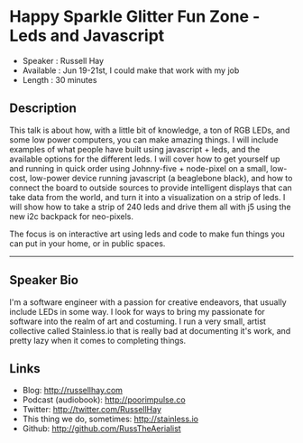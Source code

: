 Happy Sparkle Glitter Fun Zone - Leds and Javascript
========================

* Speaker   : Russell Hay
* Available : Jun 19-21st, I could make that work with my job
* Length    : 30 minutes

Description
-----------

This talk is about how, with a little bit of knowledge, a ton of RGB LEDs, and some low power computers, you can make amazing things. I will include examples of what people have built using javascript + leds, and the available options for the different leds. I will cover how to get yourself up and running in quick order using Johnny-five + node-pixel on a small, low-cost, low-power device running javascript (a beaglebone black), and how to connect the board to outside sources to provide intelligent displays that can take data from the world, and turn it into a visualization on a strip of leds. I will show how to take a strip of 240 leds and drive them all with j5 using the new i2c backpack for neo-pixels.

The focus is on interactive art using leds and code to make fun things you can put in your home, or in public spaces.

---------------

Speaker Bio
-----------

I'm a software engineer with a passion for creative endeavors, that usually include LEDs in some way. I look for ways to bring my passionate for software into the realm of art and costuming. I run a very small, artist collective called Stainless.io that is really bad at documenting it's work, and pretty lazy when it
comes to completing things.

Links
-----

* Blog: http://russellhay.com
* Podcast (audiobook): http://poorimpulse.co
* Twitter: http://twitter.com/RussellHay
* This thing we do, sometimes: http://stainless.io
* Github: http://github.com/RussTheAerialist
